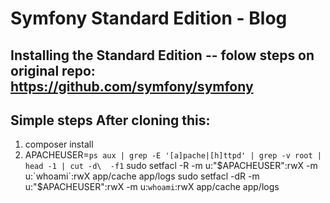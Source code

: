 Symfony Standard Edition - Blog
========================
Installing the Standard Edition -- folow steps on  original repo: https://github.com/symfony/symfony
----------------------------------

Simple steps After cloning this:
----------------------------------
1. composer install
2.  APACHEUSER=`ps aux | grep -E '[a]pache|[h]ttpd' | grep -v root | head -1 | cut -d\  -f1`
	sudo setfacl -R -m u:"$APACHEUSER":rwX -m u:`whoami`:rwX app/cache app/logs
	sudo setfacl -dR -m u:"$APACHEUSER":rwX -m u:`whoami`:rwX app/cache app/logs